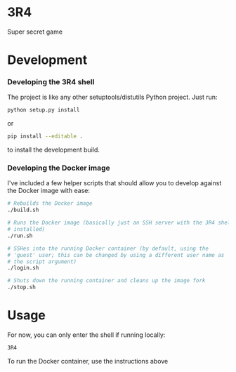 3R4
===

Super secret game

# Development

### Developing the 3R4 shell

The project is like any other setuptools/distutils Python project. Just
run:

```bash
python setup.py install
```

or

```bash
pip install --editable .
```

to install the development build.

### Developing the Docker image

I've included a few helper scripts that should allow you to develop
against the Docker image with ease:

```bash
# Rebuilds the Docker image
./build.sh

# Runs the Docker image (basically just an SSH server with the 3R4 shell
# installed)
./run.sh

# SSHes into the running Docker container (by default, using the
# 'guest' user; this can be changed by using a different user name as
# the script argument)
./login.sh

# Shuts down the running container and cleans up the image fork
./stop.sh
```

# Usage

For now, you can only enter the shell if running locally:

```bash
3R4
```

To run the Docker container, use the instructions above
